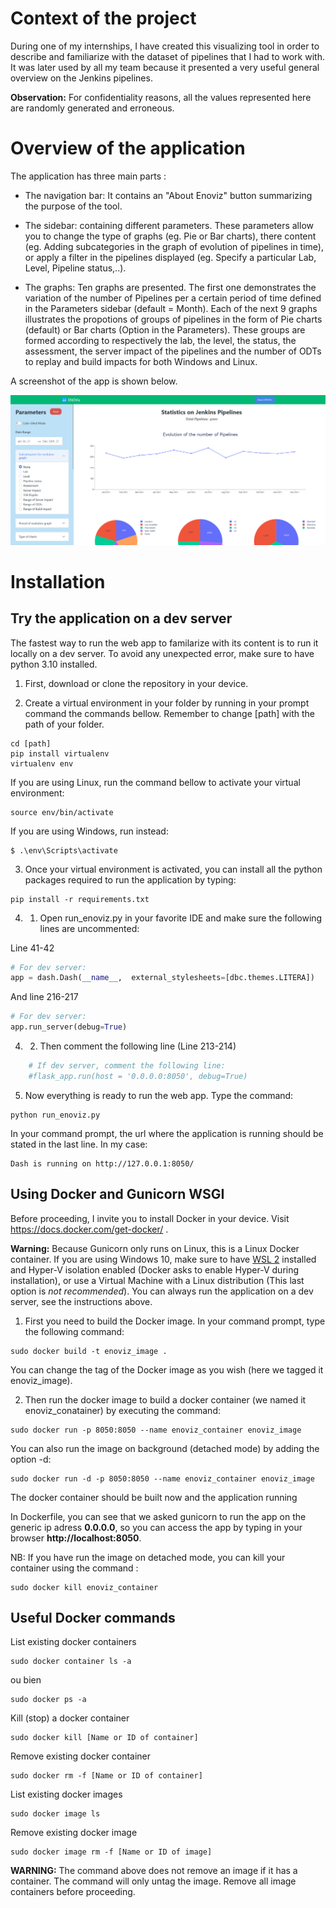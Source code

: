 # Context of the project

During one of my internships, I have created this visualizing tool in order to describe and familiarize with the dataset of pipelines that I had to work with. It was later used by all my team because it presented a very useful general overview on the Jenkins pipelines.

**Observation:** For confidentiality reasons, all the values represented here are randomly generated and erroneous. 


# Overview of the application 

The application has three main parts :
- The navigation bar: It contains an "About Enoviz" button summarizing the purpose of the tool.

- The sidebar: containing different parameters. These parameters allow you to change the type of graphs (eg. Pie or Bar charts), there content (eg. Adding subcategories in the graph of evolution of pipelines in time), or apply a filter in the pipelines displayed (eg. Specify a particular Lab, Level, Pipeline status,..).

- The graphs: Ten graphs are presented. The first one demonstrates the variation of the number of Pipelines per a certain period of time defined in the Parameters sidebar (default = Month). Each of the next 9 graphs illustrates the propotions of groups of pipelines in the form of Pie charts (default) or Bar charts (Option in the Parameters). These groups are formed according to respectively the lab, the level, the status, the assessment, the server impact of the pipelines and the number of ODTs to replay and build impacts for both Windows and Linux.


A screenshot of the app is shown below.

![screenshot](screenshots/screenshot.PNG)


# Installation

## Try the application on a dev server

The fastest way to run the web app to familarize with its content is to run it locally on a dev server. To avoid any unexpected error, make sure to have python 3.10 installed.

1. First, download or clone the repository in your device.

2. Create a virtual environment in your folder by running in your prompt command the commands bellow. Remember to change [path] with the path of your folder.

```
cd [path]
pip install virtualenv 
virtualenv env 
```

If you are using Linux, run the command bellow to activate your virtual environment:
```
source env/bin/activate
```

If you are using Windows, run instead:
```
$ .\env\Scripts\activate
```

3. Once your virtual environment is activated, you can install all the python packages required to run the application by typing:
```
pip install -r requirements.txt
```
4. 1. Open run_enoviz.py in your favorite IDE and make sure the following lines are uncommented: 

Line 41-42
```python
# For dev server:
app = dash.Dash(__name__,  external_stylesheets=[dbc.themes.LITERA])
```


And line 216-217
```python
# For dev server:
app.run_server(debug=True)
```
4. 2. Then comment the following line (Line 213-214) 

```python
    # If dev server, comment the following line:
    #flask_app.run(host = '0.0.0.0:8050', debug=True)
```

5. Now everything is ready to run the web app. Type the command:
```
python run_enoviz.py
```

In your command prompt, the url where the application is running should be stated in the last line. In my case:
```
Dash is running on http://127.0.0.1:8050/
```

## Using Docker and Gunicorn WSGI

Before proceeding, I invite you to install Docker in your device. Visit https://docs.docker.com/get-docker/ .

**Warning:** Because Gunicorn only runs on Linux, this is a Linux Docker container. If you are using Windows 10, make sure to have [WSL 2](https://docs.microsoft.com/fr-fr/windows/wsl/install) installed and Hyper-V isolation enabled (Docker asks to enable Hyper-V during installation), or use a Virtual Machine with a Linux distribution (This last option is *not recommended*). You can always run the application on a dev server, see the instructions above.

1. First you need to build the Docker image. In your command prompt, type the following command:

```
sudo docker build -t enoviz_image .
```
You can change the tag of the Docker image as you wish (here we tagged it enoviz_image).

2. Then run the docker image to build a docker container (we named it enoviz_conatainer) by executing the command:

```
sudo docker run -p 8050:8050 --name enoviz_container enoviz_image 
```

You can also run the image on background (detached mode) by adding the option -d:

```
sudo docker run -d -p 8050:8050 --name enoviz_container enoviz_image 
```

The docker container should be built now and the application running

In Dockerfile, you can see that we asked gunicorn to run the app on the generic ip adress **0.0.0.0**, so you can access the app by typing in your browser **http://localhost:8050**.

NB: If you have run the image on detached mode, you can kill your container using the command :

```
sudo docker kill enoviz_container
```

## Useful Docker commands

List existing docker containers
```
sudo docker container ls -a
```

ou bien 
```
sudo docker ps -a
```

Kill (stop) a docker container
```
sudo docker kill [Name or ID of container]
```

Remove existing docker container
```
sudo docker rm -f [Name or ID of container]
```

List existing docker images 
```
sudo docker image ls
```

Remove existing docker image
```
sudo docker image rm -f [Name or ID of image]
```
**WARNING:** The command above does not remove an image if it has a container. The command will only untag the image. Remove all image containers before proceeding. 

